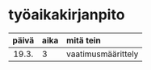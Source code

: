 # työaikakirjanpito

| päivä | aika | mitä tein  |
| :----:|:-----| :-----|
| 19.3. | 3    | vaatimusmäärittely |
